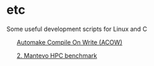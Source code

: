 # etc
<p>Some useful development scripts for Linux and C</p>
<ol><a href="https://github.com/hmofrad/etc/tree/master/mantevo"  target="_blank">Automake Compile On Write (ACOW)</a> </ol>
<ol><a href="https://github.com/hmofrad/etc/tree/master/mantevo"  target="_blank">2. Mantevo HPC benchmark</a> </ol>
